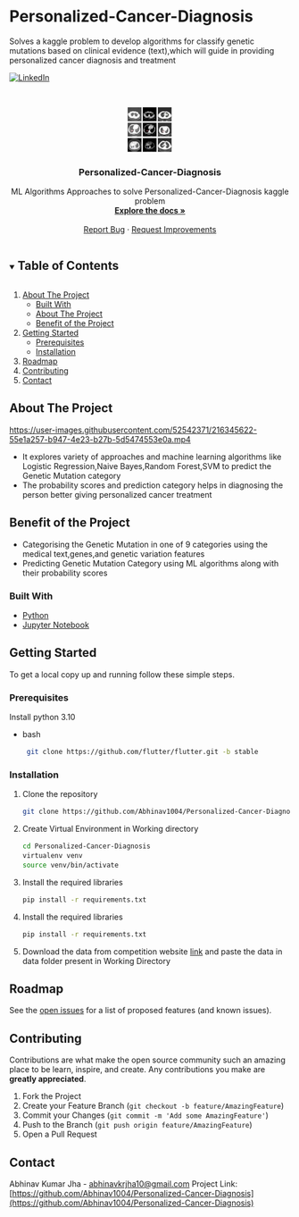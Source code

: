 # Personalized-Cancer-Diagnosis
Solves a kaggle problem to develop algorithms for classify genetic mutations based on clinical evidence (text),which will guide in providing personalized cancer diagnosis and treatment

<!-- 
[![Contributors][contributors-shield]][contributors-url]
[![Forks][forks-shield]][forks-url]
[![Stargazers][stars-shield]][stars-url]
[![Issues][issues-shield]][issues-url]
[![MIT License][license-shield]][license-url] -->
[![LinkedIn][linkedin-shield]][linkedin-url]

<!-- PROJECT LOGO -->
<br />
<p align="center">
  <a href="https://github.com/Abhinav1004/Personalized-Cancer-Diagnosis">
    <img src="./images/personalized_caner_diagnosis_image.jpeg" alt="Logo" width="80" height="80">
  </a>

  <h3 align="center">Personalized-Cancer-Diagnosis </h3>

  <p align="center">
    ML Algorithms Approaches to solve Personalized-Cancer-Diagnosis kaggle problem
    <br />
    <a href="https://github.com/Abhinav1004/Personalized-Cancer-Diagnosis"><strong>Explore the docs »</strong></a>
    <br />
    <br />
    <a href="https://github.com/Abhinav1004/Personalized-Cancer-Diagnosis/issues">Report Bug</a>
    ·
    <a href="https://github.com/Abhinav1004/Personalized-Cancer-Diagnosis/issues">Request Improvements</a>
  </p>
</p>

<!-- TABLE OF CONTENTS -->
<details open="open">
  <summary><h2 style="display: inline-block">Table of Contents</h2></summary>
  <ol>
    <li>
      <a href="#about-the-project">About The Project</a>
      <ul>
        <li><a href="#built-with">Built With</a></li>
        <li><a href="#about-the-project">About The Project</a></li>
        <li><a href="#benefit-of-the-project">Benefit of the Project</a></li>
      </ul>
    </li>
    <li>
      <a href="#getting-started">Getting Started</a>
      <ul>
        <li><a href="#prerequisites">Prerequisites</a></li>
        <li><a href="#installation">Installation</a></li>
      </ul>
    </li>
    <li><a href="#roadmap">Roadmap</a></li>
    <li><a href="#contributing">Contributing</a></li>
    <li><a href="#contact">Contact</a></li>
  </ol>
</details>

<!-- ABOUT THE PROJECT -->

## About The Project



https://user-images.githubusercontent.com/52542371/216345622-55e1a257-b947-4e23-b27b-5d5474553e0a.mp4


- It explores variety of approaches and machine learning algorithms like Logistic Regression,Naive Bayes,Random Forest,SVM to predict the Genetic Mutation category
- The probability scores and prediction category helps in diagnosing the person better giving personalized cancer treatment

## Benefit of the Project

- Categorising the Genetic Mutation in one of 9 categories using the medical text,genes,and genetic variation features
- Predicting Genetic Mutation Category using ML algorithms along with their probability scores

### Built With

- [Python](https://www.python.org/)
- [Jupyter Notebook](https://jupyter.org/)

<!-- GETTING STARTED -->

## Getting Started

To get a local copy up and running follow these simple steps.

### Prerequisites

Install python 3.10

- bash
  ```sh
   git clone https://github.com/flutter/flutter.git -b stable
  ```

### Installation

1. Clone the repository
   ```sh
   git clone https://github.com/Abhinav1004/Personalized-Cancer-Diagnosis.git
   ```
2. Create Virtual Environment in Working directory
   ```sh
   cd Personalized-Cancer-Diagnosis
   virtualenv venv 
   source venv/bin/activate
   ```
3. Install the required libraries
   ```sh
   pip install -r requirements.txt
   ```

4. Install the required libraries
   ```sh
   pip install -r requirements.txt
   ```

5. Download the data from competition website [link](https://www.kaggle.com/c/msk-redefining-cancer-treatment/) and paste the  data in data folder present in Working Directory

<!-- ROADMAP -->

## Roadmap

See the [open issues](https://github.com/raysummee/raylex-studio/issues) for a list of proposed features (and known issues).

<!-- CONTRIBUTING -->

## Contributing

Contributions are what make the open source community such an amazing place to be learn, inspire, and create. Any contributions you make are **greatly appreciated**.

1. Fork the Project
2. Create your Feature Branch (`git checkout -b feature/AmazingFeature`)
3. Commit your Changes (`git commit -m 'Add some AmazingFeature'`)
4. Push to the Branch (`git push origin feature/AmazingFeature`)
5. Open a Pull Request

<!-- CONTACT -->

## Contact

Abhinav Kumar Jha - abhinavkrjha10@gmail.com
Project Link: [https://github.com/Abhinav1004/Personalized-Cancer-Diagnosis](https://github.com/Abhinav1004/Personalized-Cancer-Diagnosis)

<!-- MARKDOWN LINKS & IMAGES -->
<!-- 
[contributors-shield]: https://img.shields.io/github/contributors/raysummee/soil_moisture.svg?style=for-the-badge
[contributors-url]: https://github.com/Abhinav1004/Personalized-Cancer-Diagnosis/graphs/contributors
[forks-shield]: https://img.shields.io/github/forks/raysummee/soil_moisture.svg?style=for-the-badge
[forks-url]: https://github.com/Abhinav1004/Personalized-Cancer-Diagnosis/network/members
[stars-shield]: https://img.shields.io/github/stars/raysummee/soil_moisture.svg?style=for-the-badge
[stars-url]: https://github.com/Abhinav1004/Personalized-Cancer-Diagnosis/stargazers
[issues-shield]: https://img.shields.io/github/issues/raysummee/soil_moisture.svg?style=for-the-badge
[issues-url]: https://github.com/Abhinav1004/Personalized-Cancer-Diagnosis/issues
[license-shield]: https://img.shields.io/github/license/raysummee/soil_moisture.svg?style=for-the-badge
[license-url]: https://github.com/Abhinav1004/Personalized-Cancer-Diagnosis/blob/master/LICENSE.txt -->
[linkedin-shield]: https://img.shields.io/badge/-LinkedIn-black.svg?style=for-the-badge&logo=linkedin&colorB=555
[linkedin-url]: https://www.linkedin.com/in/abhinav-kumar-jha-0948bb11b/
